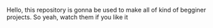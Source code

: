 Hello, this repository is gonna be used to make all of kind of begginer projects. So yeah, watch them if you like it 
